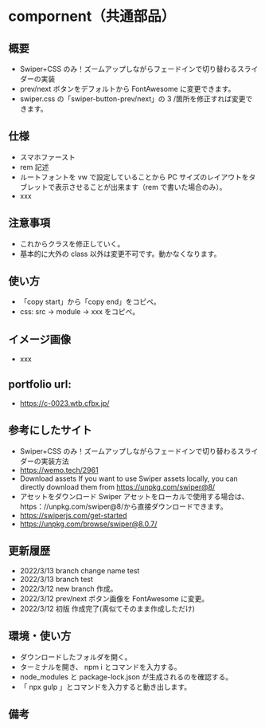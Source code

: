 # compornent（共通部品）

## 概要

- Swiper+CSS のみ！ズームアップしながらフェードインで切り替わるスライダーの実装
- prev/next ボタンをデフォルトから FontAwesome に変更できます。
- swiper.css の「swiper-button-prev/next」の 3 /箇所を修正すれば変更できます。

## 仕様

- スマホファースト
- rem 記述
- ルートフォントを vw で設定していることから PC サイズのレイアウトをタブレットで表示させることが出来ます（rem で書いた場合のみ）。
- xxx

## 注意事項

- これからクラスを修正していく。
- 基本的に大外の class 以外は変更不可です。動かなくなります。

## 使い方

- 「copy start」から「copy end」をコピペ。
- css: src -> module -> xxx をコピペ。

## イメージ画像

- xxx

## portfolio url:

- https://c-0023.wtb.cfbx.jp/

## 参考にしたサイト

- Swiper+CSS のみ！ズームアップしながらフェードインで切り替わるスライダーの実装方法
- https://wemo.tech/2961
- Download assets If you want to use Swiper assets locally, you can directly download them from https://unpkg.com/swiper@8/
- アセットをダウンロード Swiper アセットをローカルで使用する場合は、 https：//unpkg.com/swiper@8/から直接ダウンロードできます。
- https://swiperjs.com/get-started
- https://unpkg.com/browse/swiper@8.0.7/

## 更新履歴

- 2022/3/13 branch change name test
- 2022/3/13 branch test
- 2022/3/12 new branch 作成。
- 2022/3/12 prev/next ボタン画像を FontAwesome に変更。
- 2022/3/12 初版 作成完了(真似てそのまま作成しただけ)

## 環境・使い方

- ダウンロードしたフォルダを開く。
- ターミナルを開き、 npm i とコマンドを入力する。
- node_modules と package-lock.json が生成されるのを確認する。
- 「 npx gulp 」とコマンドを入力すると動き出します。

## 備考
